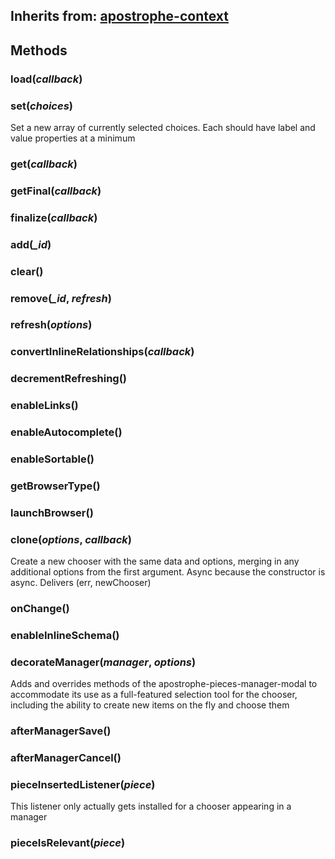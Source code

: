 ## Inherits from: [apostrophe-context](../apostrophe-utils/browser-apostrophe-context.md)

## Methods
### load(*callback*)

### set(*choices*)
Set a new array of currently selected choices. Each should have
label and value properties at a minimum
### get(*callback*)

### getFinal(*callback*)

### finalize(*callback*)

### add(*_id*)

### clear()

### remove(*_id*, *refresh*)

### refresh(*options*)

### convertInlineRelationships(*callback*)

### decrementRefreshing()

### enableLinks()

### enableAutocomplete()

### enableSortable()

### getBrowserType()

### launchBrowser()

### clone(*options*, *callback*)
Create a new chooser with the same data and options, merging in any
additional options from the first argument. Async because
the constructor is async. Delivers (err, newChooser)
### onChange()

### enableInlineSchema()

### decorateManager(*manager*, *options*)
Adds and overrides methods of the apostrophe-pieces-manager-modal to
accommodate its use as a full-featured selection tool for the chooser,
including the ability to create new items on the fly and choose them
### afterManagerSave()

### afterManagerCancel()

### pieceInsertedListener(*piece*)
This listener only actually gets installed for a chooser appearing in a manager
### pieceIsRelevant(*piece*)

